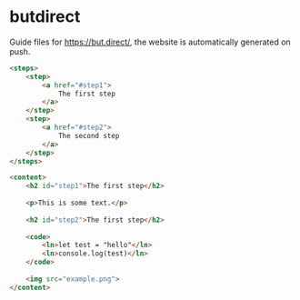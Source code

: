 # butdirect

Guide files for https://but.direct/, the website is automatically generated on push.

```html
<steps>
	<step>
		<a href="#step1">
			The first step
		</a>
	</step>
	<step>
		<a href="#step2">
			The second step
		</a>
	</step>
</steps>

<content>
	<h2 id="step1">The first step</h2>
    
	<p>This is some text.</p>
    
    <h2 id="step2">The first step</h2>
    
	<code>
		<ln>let test = "hello"</ln>
		<ln>console.log(test)</ln>
	</code>
    
	<img src="example.png">
</content>
```